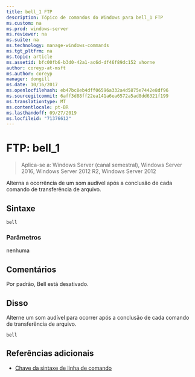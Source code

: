 ```yaml
---
title: bell_1 FTP
description: Tópico de comandos do Windows para bell_1 FTP
ms.custom: na
ms.prod: windows-server
ms.reviewer: na
ms.suite: na
ms.technology: manage-windows-commands
ms.tgt_pltfrm: na
ms.topic: article
ms.assetid: bfc00fb6-b3d0-42a1-ac6d-df46f89dc152 vhorne
author: coreyp-at-msft
ms.author: coreyp
manager: dongill
ms.date: 10/16/2017
ms.openlocfilehash: eb47bc8eb4dff06596a332a4d5875e7442e8df96
ms.sourcegitcommit: 6aff3d88ff22ea141a6ea6572a5ad8dd6321f199
ms.translationtype: MT
ms.contentlocale: pt-BR
ms.lasthandoff: 09/27/2019
ms.locfileid: "71376612"
---
```

# <a name="ftp-bell_1"></a>FTP: bell_1

>Aplica-se a: Windows Server (canal semestral), Windows Server 2016, Windows Server 2012 R2, Windows Server 2012

Alterna a ocorrência de um som audível após a conclusão de cada comando de transferência de arquivo.   
## <a name="syntax"></a>Sintaxe  
```  
bell  
```  
### <a name="parameters"></a>Parâmetros  
nenhuma  
## <a name="remarks"></a>Comentários  
Por padrão, Bell está desativado.  
## <a name="BKMK_Examples"></a>Disso  
Alterne um som audível para ocorrer após a conclusão de cada comando de transferência de arquivo.  
```  
bell  
```  
## <a name="additional-references"></a>Referências adicionais  
-   [Chave da sintaxe de linha de comando](command-line-syntax-key.md)  
